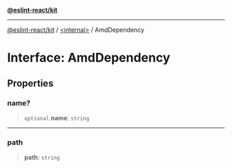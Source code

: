 [**@eslint-react/kit**](../../README.md)

***

[@eslint-react/kit](../../README.md) / [\<internal\>](../README.md) / AmdDependency

# Interface: AmdDependency

## Properties

### name?

> `optional` **name**: `string`

***

### path

> **path**: `string`
